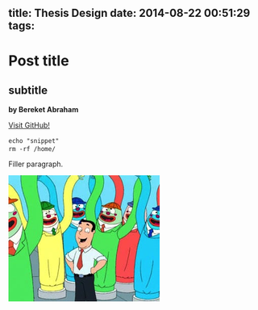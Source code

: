 title: Thesis Design
date: 2014-08-22 00:51:29
tags:
---

# Post title
## subtitle

**by Bereket Abraham**

[Visit GitHub!](www.github.com)

``` "bash" "setup commands"
echo "snippet"
rm -rf /home/
```
Filler paragraph.

![](test.jpg)


